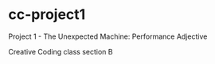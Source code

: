 # cc-project1

Project 1 - The Unexpected Machine: Performance Adjective

Creative Coding
class section B
